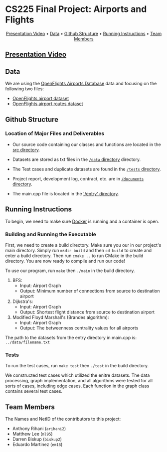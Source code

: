 # CS225 Final Project: Airports and Flights

<p align="center">
  <a href="#presentation-video">Presentation Video</a> •
  <a href="#data">Data</a> •
  <a href="#github-structure">Github Structure</a> •
  <a href="#running-instructions">Running Instructions</a> •
  <a href="#team-members">Team Members</a>
</p>

## [Presentation Video](https://youtu.be/Wmj5ifsMp44)

## Data

We are using the [OpenFlights Airports Database](https://openflights.org/data.html) data and focusing on the following two files:

- [OpenFlights airport dataset](airports.dat)
- [OpenFlights airport routes dataset](routes.dat)

## Github Structure

### Location of Major Files and Deliverables

- Our source code containing our classes and functions are located in the [src directory](https://github.com/arihani2/cs225final/tree/main/src). 

- Datasets are stored as txt files in the [`/data` directory](https://github.com/arihani2/cs225final/tree/main/data) directory.

- The Test cases and duplicate datasets are found in the [`/tests` directory](https://github.com/arihani2/cs225final/tree/main/tests).

- Project report, development log, contract, etc. are in [`/documents` directory](https://github.com/arihani2/cs225final/tree/main/documents). 

- The main.cpp file is located in the ['/entry' directory](https://github.com/arihani2/cs225final/tree/main/entry).


## Running Instructions 

To begin, we need to make sure [Docker](https://www.docker.com/) is running and a container is open.

### Building and Running the Executable

First, we need to create a build directory. Make sure you our in our project's main directory. Simply run `mkdir build` and then `cd build` to create and enter a build directory. Then run `cmake ..` to run CMake in the build directory. You are now ready to compile and run our code!

To use our program, run `make` then `./main` in the build directory.

1. BFS: 
   - Input: Airport Graph
   - Output: Minimum number of connections from source to destination airport
2. Dijkstra's:
   - Input: Airport Graph
   - Output: Shortest flight distance from source to destination airport
3. Modified Floyd Marshall's (Brandes algorithm):
   - Input: Airport Graph
   - Output: The betweenness centrality values for all airports

The path to the datasets from the entry directory in main.cpp is: `../data/filename.txt`

### Tests

To run the test cases, run `make test` then `./test` in the build directory.

We constructed test cases which utilized the enitre datasets. The data processing, graph implementation, and all algorithms were tested for all sorts of cases, including edge cases. Each function in the graph class contains several test cases.  

## Team Members

The Names and NetID of the contributors to this project:

- Anthony Rihani (`arihani2`)
- Matthew Lee (`ml95`)
- Darren Biskup (`biskup2`)
- Eduardo Martinez (`em18`)
